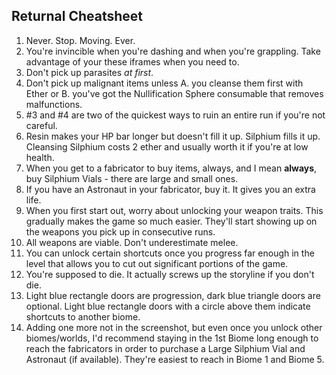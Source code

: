 ## Returnal Cheatsheet

1. Never. Stop. Moving. Ever. 
2. You're invincible when you're dashing and when you're grappling. Take advantage of your these iframes when you need to.
3. Don't pick up parasites _at first_.
4. Don't pick up malignant items unless A. you cleanse them first with Ether or B. you've got the Nullification Sphere consumable that removes malfunctions.
5. \#3 and \#4 are two of the quickest ways to ruin an entire run if you're not careful.
6. Resin makes your HP bar longer but doesn't fill it up. Silphium fills it up. Cleansing Silphium costs 2 ether and usually worth it if you're at low health.
7. When you get to a fabricator to buy items, always, and I mean **always**, buy Silphium Vials - there are large and small ones.
8. If you have an Astronaut in your fabricator, buy it. It gives you an extra life.
9. When you first start out, worry about unlocking your weapon traits. This gradually makes the game so much easier. They'll start showing up on the weapons you pick up in consecutive runs. 
10. All weapons are viable. Don't underestimate melee.
11. You can unlock certain shortcuts once you progress far enough in the level that allows you to cut out significant portions of the game.
12. You're supposed to die. It actually screws up the storyline if you don't die.
13. Light blue rectangle doors are progression, dark blue triangle doors are optional. Light blue rectangle doors with a circle above them indicate shortcuts to another biome.
14. Adding one more not in the screenshot, but even once you unlock other biomes/worlds, I'd recommend staying in the 1st Biome long enough to reach the fabricators in order to purchase a Large Silphium Vial and Astronaut (if available). They're easiest to reach in Biome 1 and Biome 5.
